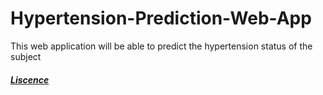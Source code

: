 # Hypertension-Prediction-Web-App
This web application will be able to predict the hypertension status of the subject

<h5><a href='LICENSE.md'>Liscence</a>
